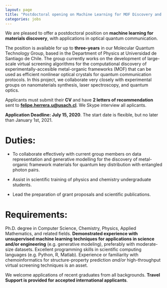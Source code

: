 ```yaml
---
layout: page
title: "Postdoctoral opening on Machine Learning for MOF Discovery and Quantum Technology"
categories: jobs
---
```


We are pleased to offer a postdoctoral position on **machine learning for materials discovery**, with applications in optical quantum communication. 

The position is available for up to **three-years** in our Molecular Quantum Technology Group, based in the Department of Physics at Universidad de Santiago de Chile. The group currently works on the development of large-scale virtual screening algorithms for the computational discovery of experimentally-accesible metal-organic frameworks (MOF) that can be used as efficient nonlinear optical crystals for quantum communication protocols. In this project, we collaborate very closely with experimental groups on nanomaterials synthesis, laser spectroscopy, and quantum optics. 

Applicants must submit their **CV** and have **2 letters of recommendation** sent to **felipe.herrera.u@usach.cl**. We Skype interview all aplicants. 

**Application Deadline: July 15, 2020**. 
The start date is flexible, but no later than January 1st, 2021. 


# Duties: 

* To collaborate effectively with current group members on data representation and generative modelling for the discovery of metal-organic framework materials for quantum key distribution with entangled photon pairs. 

* Assist in scientific training of physics and chemistry undergraduate students. 

* Lead the preparation of grant proposals and scientific publications. 


# Requirements: 

Ph.D. degree in Computer Science, Chemistry, Physics, Applied Mathematics, and related fields. **Demonstrated experience with unsupervised machine learning techniques for applications in science and/or engineering** (e.g. generative modeling), preferably with moderate-size datasets. Excellent programming skills in scientific computing languages (e.g. Python, R, Matlab). Experience or familiarity with chemoinformatics for structure-property prediction *and/or* high-throughput virtual screening techniques is an asset.

We welcome applications of recent graduates from all backgrounds. **Travel Support is provided for accepted international applicants**.
